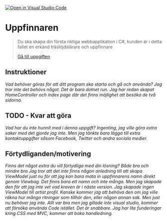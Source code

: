 [![Open in Visual Studio Code](https://classroom.github.com/assets/open-in-vscode-f059dc9a6f8d3a56e377f745f24479a46679e63a5d9fe6f495e02850cd0d8118.svg)](https://classroom.github.com/online_ide?assignment_repo_id=6596524&assignment_repo_type=AssignmentRepo)
# Uppfinnaren

>Du ska skapa din första riktiga webbapplikation i C#, kunden är i detta fallet en erkänd träslöjdslärare och uppfinnare
>
>[Gå till uppgiften](https://ju.instructure.com/courses/5943/assignments/24065)

## Instruktioner

*Vad behöver göras för att ditt program ska starta och gå och använda?*
*Jag tror inte det behövs något. Det är bara dotnet run. Jag har redan skapat HomeController och index page där det finns möjlighet att besöka de två sidorna.*

## TODO - Kvar att göra


*Vad har du inte hunnit med i denna uppgift?*
*Ingenting, jag ville göra extra saker med det gjorde jag inte. Men jag tänkte bara lägga till extra kontaktuppgifter såsom Facebook, Twitter och andra sociala medier.*

## Förtydliganden/motivering

*Finns det något extra du vill förtydliga med din lösning? Både bra och mindre bra*
*Jag tror att det inte finns någon anledning till att skapa ViewModel just nu för att jag kan bara mata in uppfinnarens namn direkt genom Viewbag. Det finns bara ett namn och inte många. Men jag skapade den för att jag inte vet vad kraven är i nästa version. Jag skapade ingen ViewModel till artist profil. Kanske kommer jag att behöva den om jag ville räkna hur många ritningar som tillhör den, eller någon annan sak. Men just nu behöver jag inte. Allt var bra men jag gillade inte visual studio, kommer att försöka använda Code istället. Det är snabbare. Jag har lite funderingar kring CSS med MVC, kommer att boka handledning.*
